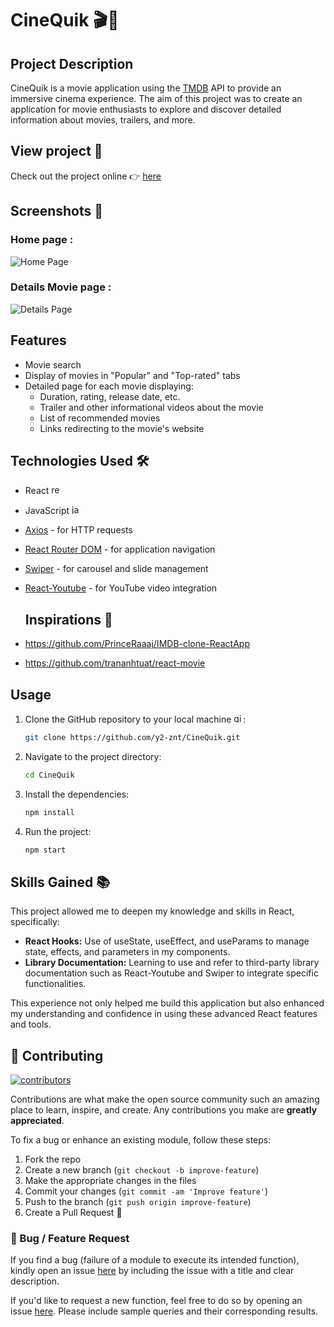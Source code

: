 # CineQuik 🎬🍿

## Project Description

CineQuik is a movie application using the [TMDB](https://www.themoviedb.org/?language=fr) API to provide an immersive cinema experience. The aim of this project was to create an application for movie enthusiasts to explore and discover detailed information about movies, trailers, and more.

## View project 👀

Check out the project online 👉 [here](https://cinequik.vercel.app/)

## Screenshots 📸

### Home page :

![Home Page](https://github.com/y2-znt/CineQuik/blob/main/Screenshots/Home-page.png)

### Details Movie page :

![Details Page](https://github.com/y2-znt/CineQuik/blob/main/Screenshots/Details-page.png)

## Features

- Movie search
- Display of movies in "Popular" and "Top-rated" tabs
- Detailed page for each movie displaying:
  - Duration, rating, release date, etc.
  - Trailer and other informational videos about the movie
  - List of recommended movies
  - Links redirecting to the movie's website

## Technologies Used 🛠️

- React <img src="https://cdn.jsdelivr.net/gh/devicons/devicon/icons/react/react-original.svg" height="15" alt="react logo"  />
- JavaScript <img src="https://cdn.jsdelivr.net/gh/devicons/devicon/icons/javascript/javascript-original.svg" height="15" alt="javascript logo"  />
- [Axios](https://axios-http.com/) - for HTTP requests
- [React Router DOM](https://github.com/remix-run/react-router) - for application navigation
- [Swiper](https://swiperjs.com/) - for carousel and slide management
- [React-Youtube](https://www.npmjs.com/package/react-youtube) - for YouTube video integration

  ## Inspirations 💭

- https://github.com/PrinceRaaaj/IMDB-clone-ReactApp
- https://github.com/trananhtuat/react-movie

## Usage

1. Clone the GitHub repository to your local machine <img src="https://cdn.jsdelivr.net/gh/devicons/devicon/icons/git/git-original.svg" height="15" alt="git logo" />:

   ```bash
   git clone https://github.com/y2-znt/CineQuik.git
   ```

2. Navigate to the project directory:

   ```bash
   cd CineQuik
   ```

3. Install the dependencies:

   ```bash
   npm install
   ```

4. Run the project:

   ```bash
   npm start
   ```

## Skills Gained 📚

This project allowed me to deepen my knowledge and skills in React, specifically:

- **React Hooks:** Use of useState, useEffect, and useParams to manage state, effects, and parameters in my components.
- **Library Documentation:** Learning to use and refer to third-party library documentation such as React-Youtube and Swiper to integrate specific functionalities.

This experience not only helped me build this application but also enhanced my understanding and confidence in using these advanced React features and tools.

## 🔧 Contributing

[![contributors](https://contrib.rocks/image?repo=Yoni-Deserbaix/CineQuik)](https://github.com/Yoni-Deserbaix/CineQuik/graphs/contributors)

Contributions are what make the open source community such an amazing place to learn, inspire, and
create. Any contributions you make are **greatly appreciated**.

To fix a bug or enhance an existing module, follow these steps:

1. Fork the repo
2. Create a new branch (`git checkout -b improve-feature`)
3. Make the appropriate changes in the files
4. Commit your changes (`git commit -am 'Improve feature'`)
5. Push to the branch (`git push origin improve-feature`)
6. Create a Pull Request 🎉

### 📩 Bug / Feature Request

If you find a bug (failure of a module to execute its intended function), kindly open an issue
[here](https://github.com/y2-znt/CineQuik/issues/new) by including the issue with a
title and clear description.

If you'd like to request a new function, feel free to do so by opening an issue
[here](https://github.com/y2-znt/CineQuik/issues/new). Please include sample queries
and their corresponding results.
